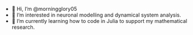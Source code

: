 - 👋 Hi, I’m @morningglory05
- 👀 I’m interested in neuronal modelling and dynamical system analysis.
- 🌱 I’m currently learning how to code in Julia to support my mathematical research.


<!---
morningglory05/morningglory05 is a ✨ special ✨ repository because its `README.md` (this file) appears on your GitHub profile.
You can click the Preview link to take a look at your changes.
--->
